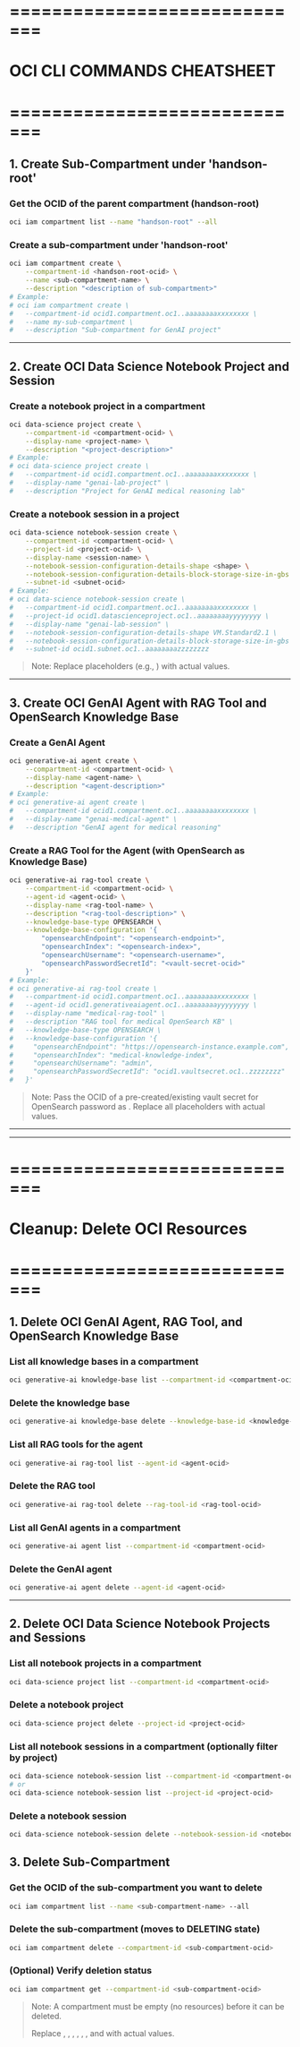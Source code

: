 
# =============================
# OCI CLI COMMANDS CHEATSHEET
# =============================


## 1. Create Sub-Compartment under 'handson-root'

### Get the OCID of the parent compartment (handson-root)
```sh
oci iam compartment list --name "handson-root" --all
```

### Create a sub-compartment under 'handson-root'
```sh
oci iam compartment create \
	--compartment-id <handson-root-ocid> \
	--name <sub-compartment-name> \
	--description "<description of sub-compartment>"
# Example:
# oci iam compartment create \
#   --compartment-id ocid1.compartment.oc1..aaaaaaaaxxxxxxxx \
#   --name my-sub-compartment \
#   --description "Sub-compartment for GenAI project"
```

---

## 2. Create OCI Data Science Notebook Project and Session

### Create a notebook project in a compartment
```sh
oci data-science project create \
	--compartment-id <compartment-ocid> \
	--display-name <project-name> \
	--description "<project-description>"
# Example:
# oci data-science project create \
#   --compartment-id ocid1.compartment.oc1..aaaaaaaaxxxxxxxx \
#   --display-name "genai-lab-project" \
#   --description "Project for GenAI medical reasoning lab"
```

### Create a notebook session in a project
```sh
oci data-science notebook-session create \
	--compartment-id <compartment-ocid> \
	--project-id <project-ocid> \
	--display-name <session-name> \
	--notebook-session-configuration-details-shape <shape> \
	--notebook-session-configuration-details-block-storage-size-in-gbs <size-in-gb> \
	--subnet-id <subnet-ocid>
# Example:
# oci data-science notebook-session create \
#   --compartment-id ocid1.compartment.oc1..aaaaaaaaxxxxxxxx \
#   --project-id ocid1.datascienceproject.oc1..aaaaaaaayyyyyyyy \
#   --display-name "genai-lab-session" \
#   --notebook-session-configuration-details-shape VM.Standard2.1 \
#   --notebook-session-configuration-details-block-storage-size-in-gbs 50 \
#   --subnet-id ocid1.subnet.oc1..aaaaaaaazzzzzzzz
```

> Note: Replace placeholders (e.g., <compartment-ocid>) with actual values.

---

## 3. Create OCI GenAI Agent with RAG Tool and OpenSearch Knowledge Base

### Create a GenAI Agent
```sh
oci generative-ai agent create \
	--compartment-id <compartment-ocid> \
	--display-name <agent-name> \
	--description "<agent-description>"
# Example:
# oci generative-ai agent create \
#   --compartment-id ocid1.compartment.oc1..aaaaaaaaxxxxxxxx \
#   --display-name "genai-medical-agent" \
#   --description "GenAI agent for medical reasoning"
```

### Create a RAG Tool for the Agent (with OpenSearch as Knowledge Base)
```sh
oci generative-ai rag-tool create \
	--compartment-id <compartment-ocid> \
	--agent-id <agent-ocid> \
	--display-name <rag-tool-name> \
	--description "<rag-tool-description>" \
	--knowledge-base-type OPENSEARCH \
	--knowledge-base-configuration '{
		"opensearchEndpoint": "<opensearch-endpoint>",
		"opensearchIndex": "<opensearch-index>",
		"opensearchUsername": "<opensearch-username>",
		"opensearchPasswordSecretId": "<vault-secret-ocid>"
	}'
# Example:
# oci generative-ai rag-tool create \
#   --compartment-id ocid1.compartment.oc1..aaaaaaaaxxxxxxxx \
#   --agent-id ocid1.generativeaiagent.oc1..aaaaaaaayyyyyyyy \
#   --display-name "medical-rag-tool" \
#   --description "RAG tool for medical OpenSearch KB" \
#   --knowledge-base-type OPENSEARCH \
#   --knowledge-base-configuration '{
#     "opensearchEndpoint": "https://opensearch-instance.example.com",
#     "opensearchIndex": "medical-knowledge-index",
#     "opensearchUsername": "admin",
#     "opensearchPasswordSecretId": "ocid1.vaultsecret.oc1..zzzzzzzz"
#   }'
```

> Note: Pass the OCID of a pre-created/existing vault secret for OpenSearch password as <vault-secret-ocid>.
> Replace all placeholders with actual values.

---

---

# =============================
# Cleanup: Delete OCI Resources
# =============================



## 1. Delete OCI GenAI Agent, RAG Tool, and OpenSearch Knowledge Base

### List all knowledge bases in a compartment
```sh
oci generative-ai knowledge-base list --compartment-id <compartment-ocid>
```

### Delete the knowledge base
```sh
oci generative-ai knowledge-base delete --knowledge-base-id <knowledge-base-ocid>
```

### List all RAG tools for the agent
```sh
oci generative-ai rag-tool list --agent-id <agent-ocid>
```

### Delete the RAG tool
```sh
oci generative-ai rag-tool delete --rag-tool-id <rag-tool-ocid>
```

### List all GenAI agents in a compartment
```sh
oci generative-ai agent list --compartment-id <compartment-ocid>
```

### Delete the GenAI agent
```sh
oci generative-ai agent delete --agent-id <agent-ocid>
```

---

## 2. Delete OCI Data Science Notebook Projects and Sessions

### List all notebook projects in a compartment
```sh
oci data-science project list --compartment-id <compartment-ocid>
```

### Delete a notebook project
```sh
oci data-science project delete --project-id <project-ocid>
```

### List all notebook sessions in a compartment (optionally filter by project)
```sh
oci data-science notebook-session list --compartment-id <compartment-ocid>
# or
oci data-science notebook-session list --project-id <project-ocid>
```

### Delete a notebook session
```sh
oci data-science notebook-session delete --notebook-session-id <notebook-session-ocid>
```



## 3. Delete Sub-Compartment

### Get the OCID of the sub-compartment you want to delete
```sh
oci iam compartment list --name <sub-compartment-name> --all
```

### Delete the sub-compartment (moves to DELETING state)
```sh
oci iam compartment delete --compartment-id <sub-compartment-ocid>
```

### (Optional) Verify deletion status
```sh
oci iam compartment get --compartment-id <sub-compartment-ocid>
```

> Note: A compartment must be empty (no resources) before it can be deleted.
> 
> Replace <compartment-ocid>, <project-ocid>, <notebook-session-ocid>, <agent-ocid>, <rag-tool-ocid>, <knowledge-base-ocid>, and <sub-compartment-ocid> with actual values.
 
